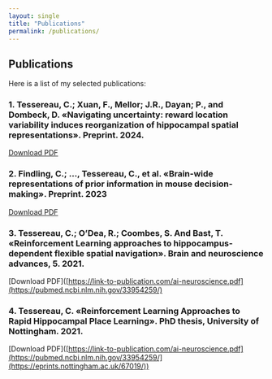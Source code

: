 ```yaml
---
layout: single
title: "Publications"
permalink: /publications/
---
```


## Publications

Here is a list of my selected publications:

### 1. Tessereau, C.; Xuan, F., Mellor; J.R., Dayan; P., and Dombeck, D. «Navigating uncertainty: reward location variability induces reorganization of hippocampal spatial representations».  Preprint. 2024. 

[Download PDF](https://www.biorxiv.org/content/10.1101/2025.01.06.631465v1)

### 2. Findling, C.; …, Tessereau, C., et al. «Brain-wide representations of prior information in mouse decision-making».  Preprint. 2023 

[Download PDF]([https://link-to-publication.com/data-visualization.pdf](https://www.biorxiv.org/content/10.1101/2023.07.04.547684v1))

### 3. Tessereau, C.; O’Dea, R.; Coombes, S. And Bast, T. «Reinforcement Learning approaches to hippocampus-dependent flexible spatial navigation». Brain and neuroscience advances, 5. 2021.

[Download PDF]([https://link-to-publication.com/ai-neuroscience.pdf](https://pubmed.ncbi.nlm.nih.gov/33954259/)

### 4. Tessereau, C. «Reinforcement Learning Approaches to Rapid Hippocampal Place Learning». PhD thesis, University of Nottingham. 2021.

[Download PDF]([https://link-to-publication.com/ai-neuroscience.pdf](https://pubmed.ncbi.nlm.nih.gov/33954259/](https://eprints.nottingham.ac.uk/67019/))
